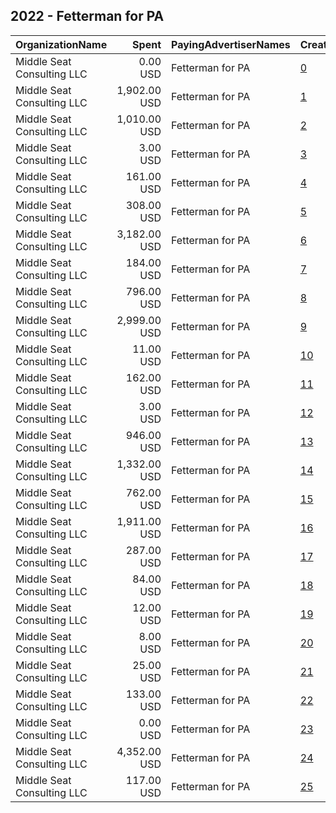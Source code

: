## 2022 - Fetterman for PA 
|OrganizationName|Spent|PayingAdvertiserNames|CreativeUrls|Impressions|Genders|AgeBrackets|CountryCodes|BillingAddresses|CandidateBallotInformation|
|:---|---:|:---|:---|---:|:---|:---|:---|:---|:---|
|Middle Seat Consulting  LLC|0.00 USD|Fetterman for PA|[0](https://www.snap.com/political-ads/asset/4d82684f54392e2b4084b610ae5d3af3c8d2fa79c7f7f1cd885c3c5ab0acb7b6?mediaType=mp4)|44||18-30|united states|"Po Box 21600,Washington,20009,US"|John Fetterman for PA|
|Middle Seat Consulting  LLC|1,902.00 USD|Fetterman for PA|[1](https://www.snap.com/political-ads/asset/23a4733d2d296fb512b3f49cf66b7fa6486a7ccabc01c06f825f81e25825748d?mediaType=mp4)|107,657||18+|united states|"Po Box 21600,Washington,20009,US"|John Fetterman|
|Middle Seat Consulting  LLC|1,010.00 USD|Fetterman for PA|[2](https://www.snap.com/political-ads/asset/43d1f8c8af855507ef29a9c691c685c957ffbdf1bd6dbb9b0ec5514420c323cc?mediaType=mp4)|332,541||18-30|united states|"Po Box 21600,Washington,20009,US"|John Fetterman for PA|
|Middle Seat Consulting  LLC|3.00 USD|Fetterman for PA|[3](https://www.snap.com/political-ads/asset/f8e93013862ed35693751e3aede8d3cbc3dc9447d5f43ff7734251941fa955db?mediaType=mp4)|351||18+|united states|"Po Box 21600,Washington,20009,US"|John Fetterman|
|Middle Seat Consulting  LLC|161.00 USD|Fetterman for PA|[4](https://www.snap.com/political-ads/asset/43d1f8c8af855507ef29a9c691c685c957ffbdf1bd6dbb9b0ec5514420c323cc?mediaType=mp4)|8,823||18+|united states|"Po Box 21600,Washington,20009,US"|John Fetterman|
|Middle Seat Consulting  LLC|308.00 USD|Fetterman for PA|[5](https://www.snap.com/political-ads/asset/83098a20bc34a8c96a8d3be122c248582152c9ea0397e7ae7081bdfc4b65ecd9?mediaType=mp4)|8,531||18+|united states|"Po Box 21600,Washington,20009,US"|John Fetterman|
|Middle Seat Consulting  LLC|3,182.00 USD|Fetterman for PA|[6](https://www.snap.com/political-ads/asset/01785e1bde4c66a87cdc5b4e724f1af9335a4cf583e520475c62f824abe30015?mediaType=mp4)|1,025,326||18-30|united states|"Po Box 21600,Washington,20009,US"|John Fetterman for PA|
|Middle Seat Consulting  LLC|184.00 USD|Fetterman for PA|[7](https://www.snap.com/political-ads/asset/622db5258a879b843abf4d903fa7e319c8e9c256df67e04ce37bc1f1a9b9e098?mediaType=mp4)|7,114||18+|united states|"Po Box 21600,Washington,20009,US"|John Fetterman|
|Middle Seat Consulting  LLC|796.00 USD|Fetterman for PA|[8](https://www.snap.com/political-ads/asset/61541640042e1ab0b17d42511e7c78a868b65c91c05703dd9f3d550a93964d06?mediaType=mp4)|224,652||18+|united states|"Po Box 21600,Washington,20009,US"|John Fetterman|
|Middle Seat Consulting  LLC|2,999.00 USD|Fetterman for PA|[9](https://www.snap.com/political-ads/asset/23a4733d2d296fb512b3f49cf66b7fa6486a7ccabc01c06f825f81e25825748d?mediaType=mp4)|159,754||18+|united states|"Po Box 21600,Washington,20009,US"|John Fetterman|
|Middle Seat Consulting  LLC|11.00 USD|Fetterman for PA|[10](https://www.snap.com/political-ads/asset/43d1f8c8af855507ef29a9c691c685c957ffbdf1bd6dbb9b0ec5514420c323cc?mediaType=mp4)|745|MALE|18+|united states|"Po Box 21600,Washington,20009,US"|John Fetterman|
|Middle Seat Consulting  LLC|162.00 USD|Fetterman for PA|[11](https://www.snap.com/political-ads/asset/037e3c22f26b969459635a54c9055211dbda019793ac43e73ab2a198d2cce7be?mediaType=mp4)|6,937||18+|united states|"Po Box 21600,Washington,20009,US"|John Fetterman|
|Middle Seat Consulting  LLC|3.00 USD|Fetterman for PA|[12](https://www.snap.com/political-ads/asset/43d1f8c8af855507ef29a9c691c685c957ffbdf1bd6dbb9b0ec5514420c323cc?mediaType=mp4)|270||18-30|united states|"Po Box 21600,Washington,20009,US"|John Fetterman|
|Middle Seat Consulting  LLC|946.00 USD|Fetterman for PA|[13](https://www.snap.com/political-ads/asset/23a4733d2d296fb512b3f49cf66b7fa6486a7ccabc01c06f825f81e25825748d?mediaType=mp4)|50,289|MALE|18+|united states|"Po Box 21600,Washington,20009,US"|John Fetterman|
|Middle Seat Consulting  LLC|1,332.00 USD|Fetterman for PA|[14](https://www.snap.com/political-ads/asset/23a4733d2d296fb512b3f49cf66b7fa6486a7ccabc01c06f825f81e25825748d?mediaType=mp4)|65,710||18+|united states|"Po Box 21600,Washington,20009,US"|John Fetterman|
|Middle Seat Consulting  LLC|762.00 USD|Fetterman for PA|[15](https://www.snap.com/political-ads/asset/a80dd5840e096674f9925499118c6011fe55b6e05ecc5ba8b951d575d03215bc?mediaType=mp4)|72,293||18+|united states|"Po Box 21600,Washington,20009,US"|John Fetterman|
|Middle Seat Consulting  LLC|1,911.00 USD|Fetterman for PA|[16](https://www.snap.com/political-ads/asset/23a4733d2d296fb512b3f49cf66b7fa6486a7ccabc01c06f825f81e25825748d?mediaType=mp4)|136,367||18-30|united states|"Po Box 21600,Washington,20009,US"|John Fetterman|
|Middle Seat Consulting  LLC|287.00 USD|Fetterman for PA|[17](https://www.snap.com/political-ads/asset/23a4733d2d296fb512b3f49cf66b7fa6486a7ccabc01c06f825f81e25825748d?mediaType=mp4)|12,155||31-49|united states|"Po Box 21600,Washington,20009,US"|John Fetterman|
|Middle Seat Consulting  LLC|84.00 USD|Fetterman for PA|[18](https://www.snap.com/political-ads/asset/a80dd5840e096674f9925499118c6011fe55b6e05ecc5ba8b951d575d03215bc?mediaType=mp4)|26,141||18+|united states|"Po Box 21600,Washington,20009,US"|John Fetterman|
|Middle Seat Consulting  LLC|12.00 USD|Fetterman for PA|[19](https://www.snap.com/political-ads/asset/43d1f8c8af855507ef29a9c691c685c957ffbdf1bd6dbb9b0ec5514420c323cc?mediaType=mp4)|624||18+|united states|"Po Box 21600,Washington,20009,US"|John Fetterman|
|Middle Seat Consulting  LLC|8.00 USD|Fetterman for PA|[20](https://www.snap.com/political-ads/asset/43d1f8c8af855507ef29a9c691c685c957ffbdf1bd6dbb9b0ec5514420c323cc?mediaType=mp4)|457||18+|united states|"Po Box 21600,Washington,20009,US"|John Fetterman|
|Middle Seat Consulting  LLC|25.00 USD|Fetterman for PA|[21](https://www.snap.com/political-ads/asset/387c31112b7ca7408b730545ff30c478e796cbd9ed5733463d07ace9e0522b83?mediaType=mp4)|1,167||18+|united states|"Po Box 21600,Washington,20009,US"|John Fetterman|
|Middle Seat Consulting  LLC|133.00 USD|Fetterman for PA|[22](https://www.snap.com/political-ads/asset/abdf1867d2d41682d14d8154940a3b9216ab0cf83d52e15cb4890bc4146d0668?mediaType=mp4)|10,483||18+|united states|"Po Box 21600,Washington,20009,US"|John Fetterman|
|Middle Seat Consulting  LLC|0.00 USD|Fetterman for PA|[23](https://www.snap.com/political-ads/asset/8cdbe1335e615ab65a5fd12a303b86bddd8d5ff2bdafd4457bd921b4ef0a8c88?mediaType=mp4)|102||18+|united states|"Po Box 21600,Washington,20009,US"|John Fetterman|
|Middle Seat Consulting  LLC|4,352.00 USD|Fetterman for PA|[24](https://www.snap.com/political-ads/asset/61541640042e1ab0b17d42511e7c78a868b65c91c05703dd9f3d550a93964d06?mediaType=mp4)|424,775||18+|united states|"Po Box 21600,Washington,20009,US"|John Fetterman|
|Middle Seat Consulting  LLC|117.00 USD|Fetterman for PA|[25](https://www.snap.com/political-ads/asset/f524755b9612ca9c1a3c3a09cbc238eefa4faf46a1cdfe159d5c5fa624e80d1d?mediaType=mp4)|7,767||18+|united states|"Po Box 21600,Washington,20009,US"|John Fetterman|
